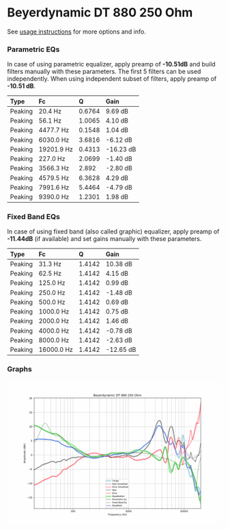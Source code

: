 # Beyerdynamic DT 880 250 Ohm
See [usage instructions](https://github.com/jaakkopasanen/AutoEq#usage) for more options and info.

### Parametric EQs
In case of using parametric equalizer, apply preamp of **-10.51dB** and build filters manually
with these parameters. The first 5 filters can be used independently.
When using independent subset of filters, apply preamp of **-10.51 dB**.

| Type    | Fc         |      Q | Gain      |
|:--------|:-----------|:-------|:----------|
| Peaking | 20.4 Hz    | 0.6764 | 9.69 dB   |
| Peaking | 56.1 Hz    | 1.0065 | 4.10 dB   |
| Peaking | 4477.7 Hz  | 0.1548 | 1.04 dB   |
| Peaking | 6030.0 Hz  | 3.6816 | -6.12 dB  |
| Peaking | 19201.9 Hz | 0.4313 | -16.23 dB |
| Peaking | 227.0 Hz   | 2.0699 | -1.40 dB  |
| Peaking | 3566.3 Hz  | 2.892  | -2.80 dB  |
| Peaking | 4579.5 Hz  | 6.3628 | 4.29 dB   |
| Peaking | 7991.6 Hz  | 5.4464 | -4.79 dB  |
| Peaking | 9390.0 Hz  | 1.2301 | 1.98 dB   |

### Fixed Band EQs
In case of using fixed band (also called graphic) equalizer, apply preamp of **-11.44dB**
(if available) and set gains manually with these parameters.

| Type    | Fc         |      Q | Gain      |
|:--------|:-----------|:-------|:----------|
| Peaking | 31.3 Hz    | 1.4142 | 10.38 dB  |
| Peaking | 62.5 Hz    | 1.4142 | 4.15 dB   |
| Peaking | 125.0 Hz   | 1.4142 | 0.99 dB   |
| Peaking | 250.0 Hz   | 1.4142 | -1.48 dB  |
| Peaking | 500.0 Hz   | 1.4142 | 0.69 dB   |
| Peaking | 1000.0 Hz  | 1.4142 | 0.75 dB   |
| Peaking | 2000.0 Hz  | 1.4142 | 1.46 dB   |
| Peaking | 4000.0 Hz  | 1.4142 | -0.78 dB  |
| Peaking | 8000.0 Hz  | 1.4142 | -2.63 dB  |
| Peaking | 16000.0 Hz | 1.4142 | -12.65 dB |

### Graphs
![](./Beyerdynamic%20DT%20880%20250%20Ohm.png)